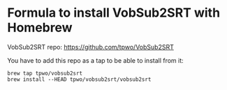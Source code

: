 # Formula to install VobSub2SRT with Homebrew

VobSub2SRT repo: https://github.com/tpwo/VobSub2SRT

You have to add this repo as a tap to be able to install from it:

```
brew tap tpwo/vobsub2srt
brew install --HEAD tpwo/vobsub2srt/vobsub2srt
```
